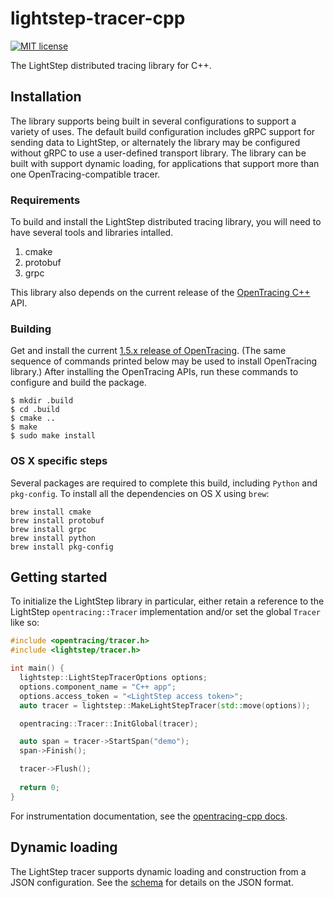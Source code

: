 # lightstep-tracer-cpp
[![MIT license](http://img.shields.io/badge/license-MIT-blue.svg)](http://opensource.org/licenses/MIT)

The LightStep distributed tracing library for C++.

## Installation

The library supports being built in several configurations to support a variety of uses.  The default build configuration includes gRPC support for sending data to LightStep, or alternately the library may be configured without gRPC to use a user-defined transport library. The library can be built with support dynamic loading, for applications that support more than one OpenTracing-compatible tracer.

### Requirements

To build and install the LightStep distributed tracing library, you will need to have several tools and libraries intalled.

1. cmake
1. protobuf
1. grpc

This library also depends on the current release of the [OpenTracing C++](https://github.com/opentracing/opentracing-cpp) API.

### Building

Get and install the current [1.5.x release of OpenTracing](https://github.com/opentracing/opentracing-cpp/archive/v1.5.1.tar.gz).  (The same sequence of commands printed below may be used to install OpenTracing library.)  After installing the OpenTracing APIs, run these commands to configure and build the package.

```
$ mkdir .build
$ cd .build
$ cmake ..
$ make
$ sudo make install
```

### OS X specific steps

Several packages are required to complete this build, including `Python` and `pkg-config`.  To install all the dependencies on OS X using `brew`:

```
brew install cmake
brew install protobuf
brew install grpc
brew install python
brew install pkg-config
```

## Getting started

To initialize the LightStep library in particular, either retain a reference to the LightStep `opentracing::Tracer` implementation and/or set the global `Tracer` like so:

```cpp
#include <opentracing/tracer.h>
#include <lightstep/tracer.h>

int main() {
  lightstep::LightStepTracerOptions options;
  options.component_name = "C++ app";
  options.access_token = "<LightStep access token>";
  auto tracer = lightstep::MakeLightStepTracer(std::move(options));

  opentracing::Tracer::InitGlobal(tracer);

  auto span = tracer->StartSpan("demo");
  span->Finish();

  tracer->Flush();
  
  return 0;
}
```

For instrumentation documentation, see the [opentracing-cpp docs](https://github.com/opentracing/opentracing-cpp).

## Dynamic loading

The LightStep tracer supports dynamic loading and construction from a JSON configuration. See the [schema](lightstep-tracer-configuration/tracer_configuration.schema.json) for details on the JSON format.
